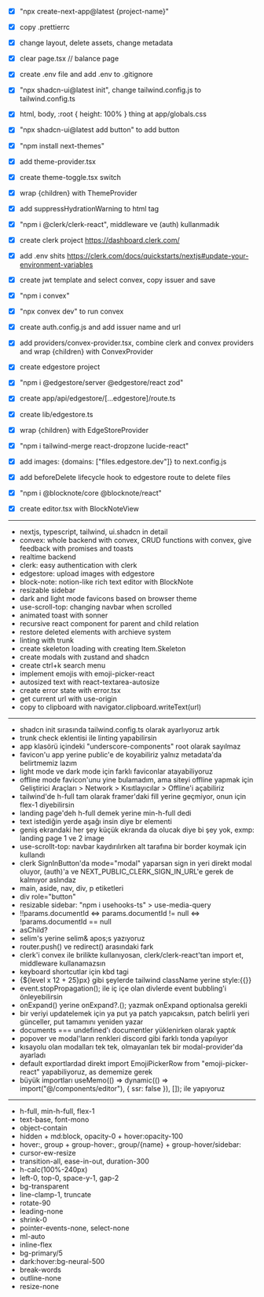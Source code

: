 - [x] "npx create-next-app@latest {project-name}"
- [x] copy .prettierrc
- [x] change layout, delete assets, change metadata
- [x] clear page.tsx // balance page
- [x] create .env file and add .env to .gitignore

- [x] "npx shadcn-ui@latest init", change tailwind.config.js to tailwind.config.ts
- [x] html, body, :root { height: 100% } thing at app/globals.css
- [x] "npx shadcn-ui@latest add button" to add button

- [x] "npm install next-themes"
- [x] add theme-provider.tsx
- [x] create theme-toggle.tsx switch
- [x] wrap {children} with ThemeProvider
- [x] add suppressHydrationWarning to html tag

- [x] "npm i @clerk/clerk-react", middleware ve (auth) kullanmadık
- [x] create clerk project https://dashboard.clerk.com/
- [x] add .env shits https://clerk.com/docs/quickstarts/nextjs#update-your-environment-variables
- [x] create jwt template and select convex, copy issuer and save

- [x] "npm i convex"
- [x] "npx convex dev" to run convex
- [x] create auth.config.js and add issuer name and url
- [x] add providers/convex-provider.tsx, combine clerk and convex providers and wrap {children} with ConvexProvider

- [x] create edgestore project
- [x] "npm i @edgestore/server @edgestore/react zod"
- [x] create app/api/edgestore/[...edgestore]/route.ts
- [x] create lib/edgestore.ts
- [x] wrap {children} with EdgeStoreProvider
- [x] "npm i tailwind-merge react-dropzone lucide-react"
- [x] add images: {domains: ["files.edgestore.dev"]} to next.config.js
- [x] add beforeDelete lifecycle hook to edgestore route to delete files

- [x] "npm i @blocknote/core @blocknote/react"
- [x] create editor.tsx with BlockNoteView

---

- nextjs, typescript, tailwind, ui.shadcn in detail
- convex: whole backend with convex, CRUD functions with convex, give feedback with promises and toasts
- realtime backend
- clerk: easy authentication with clerk
- edgestore: upload images with edgestore
- block-note: notion-like rich text editor with BlockNote
- resizable sidebar
- dark and light mode favicons based on browser theme
- use-scroll-top: changing navbar when scrolled
- animated toast with sonner
- recursive react component for parent and child relation
- restore deleted elements with archieve system
- linting with trunk
- create skeleton loading with creating Item.Skeleton
- create modals with zustand and shadcn
- create ctrl+k search menu
- implement emojis with emoji-picker-react
- autosized text with react-textarea-autosize
- create error state with error.tsx
- get current url with use-origin
- copy to clipboard with navigator.clipboard.writeText(url)

---

- shadcn init sırasında tailwind.config.ts olarak ayarlıyoruz artık
- trunk check eklentisi ile linting yapabilirsin
- app klasörü içindeki "underscore-components" root olarak sayılmaz
- favicon'u app yerine public'e de koyabiliriz yalnız metadata'da belirtmemiz lazım
- light mode ve dark mode için farklı faviconlar atayabiliyoruz
- offline mode favicon'unu yine bulamadım, ama siteyi offline yapmak için Geliştirici Araçları > Network > Kısıtlayıcılar > Offline'i açabiliriz
- tailwind'de h-full tam olarak framer'daki fill yerine geçmiyor, onun için flex-1 diyebilirsin
- landing page'deh h-full demek yerine min-h-full dedi
- text istediğin yerde aşağı insin diye br elementi
- geniş ekrandaki her şey küçük ekranda da olucak diye bi şey yok, exmp: landing page 1 ve 2 image
- use-scrollt-top: navbar kaydırılırken alt tarafına bir border koymak için kullandı
- clerk SignInButton'da mode="modal" yaparsan sign in yeri direkt modal oluyor, (auth)'a ve NEXT_PUBLIC_CLERK_SIGN_IN_URL'e gerek de kalmıyor aslındaz
- main, aside, nav, div, p etiketleri
- div role="button"
- resizable sidebar: "npm i usehooks-ts" > use-media-query
- !!params.documentId <=> params.documentId != null <=> !params.documentId == null
- asChild?
- selim's yerine selim& apos;s yazıyoruz
- router.push() ve redirect() arasındaki fark
- clerk'i convex ile brilikte kullanıyosan, clerk/clerk-react'tan import et, middleware kullanamazsın
- keyboard shortcutlar için kbd tagi
- {${level x 12 + 25}px} gibi şeylerde tailwind className yerine style:{{}}
- event.stopPropagation(); ile iç içe olan divlerde event bubbling'i önleyebilirsin
- onExpand() yerine onExpand?.(); yazmak onExpand optionalsa gerekli
- bir veriyi updatelemek için ya put ya patch yapıcaksın, patch belirli yeri günceller, put tamamını yeniden yazar
- documents === undefined'ı documentler yüklenirken olarak yaptık
- popover ve modal'ların renkleri discord gibi farklı tonda yapılıyor
- kısayolu olan modalları tek tek, olmayanları tek bir modal-provider'da ayarladı
- default exportlardad direkt import EmojiPickerRow from "emoji-picker-react" yapabiliyoruz, as dememize gerek
- büyük importları useMemo(() => dynamic(() => import("@/components/editor"), { ssr: false }), []); ile yapıyoruz

---

- h-full, min-h-full, flex-1
- text-base, font-mono
- object-contain
- hidden + md:block, opacity-0 + hover:opacity-100
- hover:, group + group-hover:, group/{name} + group-hover/sidebar:
- cursor-ew-resize
- transition-all, ease-in-out, duration-300
- h-calc(100%-240px)
- left-0, top-0, space-y-1, gap-2
- bg-transparent
- line-clamp-1, truncate
- rotate-90
- leading-none
- shrink-0
- pointer-events-none, select-none
- ml-auto
- inline-flex
- bg-primary/5
- dark:hover:bg-neural-500
- break-words
- outline-none
- resize-none
